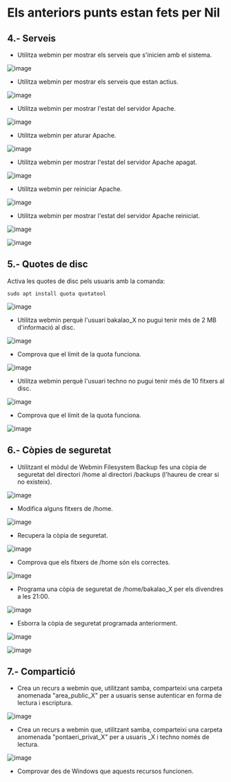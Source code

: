 # Els anteriors punts estan fets per Nil

## 4.- Serveis

- Utilitza webmin per mostrar els serveis que s'inicien amb el sistema.

![image](https://github.com/user-attachments/assets/52e42d21-9ce4-423d-b48f-557f5ddf0420)

- Utilitza webmin per mostrar els serveis que estan actius.

![image](https://github.com/user-attachments/assets/e35ac7dd-ba00-4ead-97a9-4211e64e6dd8)

- Utilitza webmin per mostrar l'estat del servidor Apache.

![image](https://github.com/user-attachments/assets/d6673e96-13f6-4561-97cd-d0936d390d79)

- Utilitza webmin per aturar Apache.

![image](https://github.com/user-attachments/assets/44a28203-ef34-436c-9acc-7b12a9cfa50c)

- Utilitza webmin per mostrar l'estat del servidor Apache apagat.

![image](https://github.com/user-attachments/assets/b427431c-11ac-444d-8313-14098a1ba157)

- Utilitza webmin per reiniciar Apache.

![image](https://github.com/user-attachments/assets/c0e31830-60fc-469f-a29b-fd6fda4106c7)

- Utilitza webmin per mostrar l'estat del servidor Apache reiniciat.

![image](https://github.com/user-attachments/assets/04be2112-456f-42cb-8f95-694cd8a82e61)

![image](https://github.com/user-attachments/assets/f35f2a46-15ea-49dd-90a4-ed826cbc20a1)

## 5.- Quotes de disc

Activa les quotes de disc pels usuaris amb la comanda: 

```
sudo apt install quota quotatool
```
![image](https://github.com/user-attachments/assets/0a9b6018-5f02-4678-8234-944ba232cb98)

- Utilitza webmin perquè l'usuari bakalao_X no pugui tenir més de 2 MB d'informació al disc.

![image](https://github.com/user-attachments/assets/9eab0203-1faa-4d6a-baa3-2c91243fddae)

- Comprova que el límit de la quota funciona.

![image](https://github.com/user-attachments/assets/b87fb140-74fd-4907-84cb-7bda96afce76)

- Utilitza webmin perquè l'usuari techno no pugui tenir més de 10 fitxers al disc.

![image](https://github.com/user-attachments/assets/a6d342b0-5057-41d6-abd3-c97e3f35dcec)

- Comprova que el límit de la quota funciona.

![image](https://github.com/user-attachments/assets/0dbdf0c4-3201-45af-b7be-f14965d4c634)

## 6.- Còpies de seguretat

- Utilitzant el mòdul de Webmin Filesystem Backup fes una còpia de seguretat del directori /home al directori /backups (l'haureu de crear si no existeix).

![image](https://github.com/user-attachments/assets/8baef292-3235-423d-911e-476093c616f5)

- Modifica alguns fitxers de /home.

![image](https://github.com/user-attachments/assets/2ec7c4f1-6339-47be-b9d7-b4d285e04db1)

- Recupera la còpia de seguretat.

![image](https://github.com/user-attachments/assets/adfa693f-1575-4061-9f73-dd19991e9703)

- Comprova que els fitxers de /home són els correctes.

![image](https://github.com/user-attachments/assets/c32919cc-9a36-45d1-86a2-51a3f32f7068)

- Programa una còpia de seguretat de /home/bakalao_X per els divendres a les 21:00.

![image](https://github.com/user-attachments/assets/877fbc2b-30d7-431f-8cec-da0e8a68b0f1)

- Esborra la còpia de seguretat programada anteriorment.

![image](https://github.com/user-attachments/assets/7f78889e-e159-495f-b511-debde9d4e2e2)

![image](https://github.com/user-attachments/assets/7d1425d8-185d-4e6e-8ce6-8c6144ba3418)

## 7.- Compartició

- Crea un recurs a webmin que, utilitzant samba, comparteixi una carpeta anomenada "area_public_X" per a usuaris sense autenticar en forma de lectura i escriptura.

![image](https://github.com/user-attachments/assets/7ae57051-1373-4490-9028-2b2664e3838c)

- Crea un recurs a webmin que, utilitzant samba, comparteixi una carpeta anomenada "pontaeri_privat_X" per a usuaris _X i techno només de lectura.

![image](https://github.com/user-attachments/assets/f0dd548b-a213-409e-9476-2260e6bbf871)

- Comprovar des de Windows que aquests recursos funcionen.


